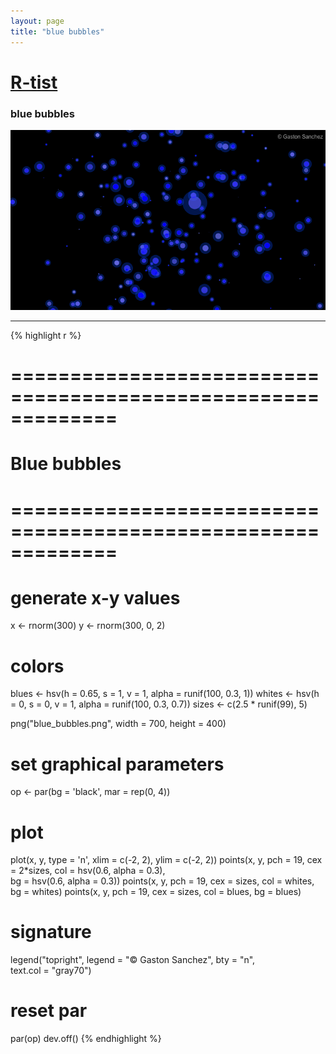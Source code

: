```yaml
---
layout: page
title: "blue bubbles"
---
```


# [R-tist](/Rtist) 

### blue bubbles 

![](/images/blue_bubbles.png) 

-----

{% highlight r %} 
# ============================================================= 
# Blue bubbles 
# ============================================================= 
# generate x-y values 
x <- rnorm(300) 
y <- rnorm(300, 0, 2) 
 
# colors 
blues <- hsv(h = 0.65, s = 1, v = 1, alpha = runif(100, 0.3, 1)) 
whites <- hsv(h = 0, s = 0, v = 1, alpha = runif(100, 0.3, 0.7)) 
sizes <- c(2.5 * runif(99), 5) 
 
 
png("blue_bubbles.png", width = 700, height = 400) 
# set graphical parameters 
op <- par(bg = 'black', mar = rep(0, 4)) 
# plot 
plot(x, y, type = 'n', xlim = c(-2, 2), ylim = c(-2, 2)) 
points(x, y, pch = 19, cex = 2*sizes, col = hsv(0.6, alpha = 0.3),  
       bg = hsv(0.6, alpha = 0.3)) 
points(x, y, pch = 19, cex = sizes, col = whites, bg = whites) 
points(x, y, pch = 19, cex = sizes, col = blues, bg = blues) 
# signature 
legend("topright", legend = "© Gaston Sanchez", bty = "n",  
       text.col = "gray70") 
# reset par 
par(op) 
dev.off() 
{% endhighlight %} 
